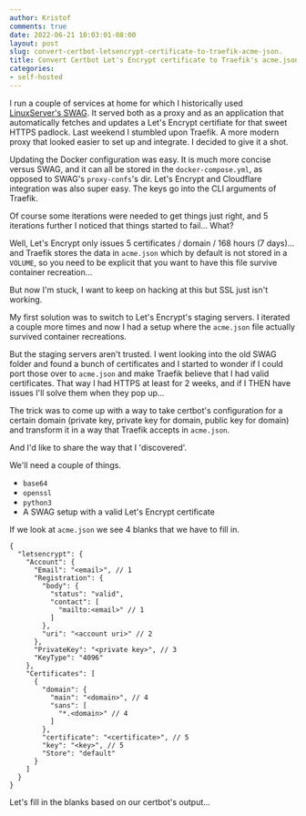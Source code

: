 ```yaml
---
author: Kristof
comments: true
date: 2022-06-21 10:03:01-08:00
layout: post
slug: convert-certbot-letsencrypt-certificate-to-traefik-acme-json.
title: Convert Certbot Let's Encrypt certificate to Traefik's acme.json
categories:
- self-hosted
---
```


I run a couple of services at home for which I historically used [LinuxServer's SWAG](). It served both as a proxy and as an application that automatically fetches and updates a Let's Encrypt certifiate for that sweet HTTPS padlock. Last weekend I stumbled upon Traefik. A more modern proxy that looked easier to set up and integrate. I decided to give it a shot.

Updating the Docker configuration was easy. It is much more concise versus SWAG, and it can all be stored in the `docker-compose.yml`, as opposed to SWAG's `proxy-confs`'s dir. Let's Encrypt and Cloudflare integration was also super easy. The keys go into the CLI arguments of Traefik.

Of course some iterations were needed to get things just right, and 5 iterations further I noticed that things started to fail... What? 

Well, Let's Encrypt only issues 5 certificates / domain / 168 hours (7 days)... and Traefik stores the data in `acme.json` which by default is not stored in a `VOLUME`, so you need to be explicit that you want to have this file survive container recreation...

But now I'm stuck, I want to keep on hacking at this but SSL just isn't working.

My first solution was to switch to Let's Encrypt's staging servers. I iterated a couple more times and now I had a setup where the `acme.json` file actually survived container recreations. 

But the staging servers aren't trusted. I went looking into the old SWAG folder and found a bunch of certificates and I started to wonder if I could port those over to `acme.json` and make Traefik believe that I had valid certificates. That way I had HTTPS at least for 2 weeks, and if I THEN have issues I'll solve them when they pop up...

The trick was to come up with a way to take certbot's configuration for a certain domain (private key, private key for domain, public key for domain) and transform it in a way that Traefik accepts in `acme.json`.

And I'd like to share the way that I 'discovered'.

We'll need a couple of things.

* `base64`
* `openssl`
* `python3`
* A SWAG setup with a valid Let's Encrypt certificate

If we look at `acme.json` we see 4 blanks that we have to fill in.

```jsonc
{
  "letsencrypt": {
    "Account": {
      "Email": "<email>", // 1
      "Registration": {
        "body": {
          "status": "valid",
          "contact": [
            "mailto:<email>" // 1
          ]
        },
        "uri": "<account uri>" // 2
      },
      "PrivateKey": "<private key>", // 3
      "KeyType": "4096"
    },
    "Certificates": [
      {
        "domain": {
          "main": "<domain>", // 4
          "sans": [
            "*.<domain>" // 4
          ]
        },
        "certificate": "<certificate>", // 5
        "key": "<key>", // 5
        "Store": "default"
      }
    ]
  }
}
```

Let's fill in the blanks based on our certbot's output...

